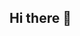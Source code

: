 ## Hi there 👋

<!--

---

### Lucia Trujillo ✨ 
**User Experience Designer | Data Enthusiast**

#### About Me
Hello! I'm Lucia Trujillo, a User Experience Designer with a growing passion for data analysis and Python. Currently pursuing in Big Data, I integrate UX expertise with data science skills to develop user-centric and effective solutions.

#### Skills

📊 Data Analysis  
🎨 UX/UI Design  
🖌️ Figma  
🔍 Problem Solver  
🎯 Design Thinking

#### Connect With Me
🔗 [LinkedIn](https://www.linkedin.com/in/lucia-trujillo/)  
📂 [GitHub](https://github.com/luciatrujillo)

---


-->

